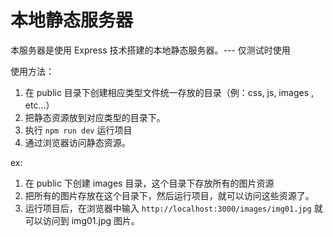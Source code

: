 # 本地静态服务器

本服务器是使用 Express 技术搭建的本地静态服务器。--- 仅测试时使用

使用方法：

1. 在 public 目录下创建相应类型文件统一存放的目录（例：css, js, images , etc...）
2. 把静态资源放到对应类型的目录下。
3. 执行 `npm run dev` 运行项目
4. 通过浏览器访问静态资源。

ex:

1. 在 public 下创建 images 目录，这个目录下存放所有的图片资源
2. 把所有的图片存放在这个目录下，然后运行项目，就可以访问这些资源了。
3. 运行项目后，在浏览器中输入 `http://localhost:3000/images/img01.jpg` 就可以访问到 img01.jpg 图片。

